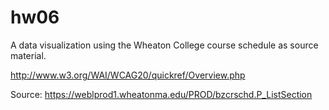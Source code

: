 hw06
=======

A data visualization using the Wheaton College course schedule as source material.

http://www.w3.org/WAI/WCAG20/quickref/Overview.php

Source: https://weblprod1.wheatonma.edu/PROD/bzcrschd.P_ListSection